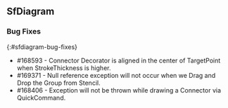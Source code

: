 ## SfDiagram

### Bug Fixes
{:#sfdiagram-bug-fixes}

* \#168593 - Connector Decorator is aligned in the center of TargetPoint when StrokeThickness is higher. 
* \#169371 - Null reference exception will not occur when we Drag and Drop the Group from Stencil.
* \#168406 - Exception will not be thrown while drawing a Connector via QuickCommand.